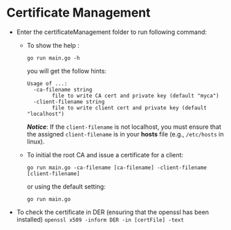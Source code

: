 # Certificate Management
* Enter the certificateManagement folder to run following command:

  * To show the help :

     `go run main.go -h`

    you will get the follow hints:

    ```
    Usage of ...:
      -ca-filename string
            file to write CA cert and private key (default "myca")
      -client-filename string
            file to write client cert and private key (default "localhost")
    ```

    ***Notice***: If the `client-filename` is not localhost, you must ensure that the assigned `client-filename` is in your **hosts** file (e.g., `/etc/hosts` in linux).

  * To initial the root CA and issue a certificate for a client:

    `go run main.go -ca-filename [ca-filename] -client-filename [client-filename]` 

    or using the default setting:

    `go run main.go`

    

* To check the certificate in DER (ensuring that the openssl has been installed)
`openssl x509 -inform DER -in [certFile] -text`